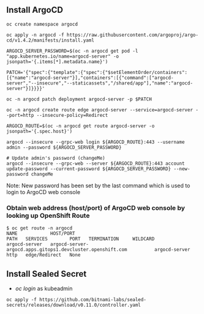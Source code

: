 ## Install ArgoCD

```shell
oc create namespace argocd

oc apply -n argocd -f https://raw.githubusercontent.com/argoproj/argo-cd/v1.4.2/manifests/install.yaml

ARGOCD_SERVER_PASSWORD=$(oc -n argocd get pod -l "app.kubernetes.io/name=argocd-server" -o jsonpath='{.items[*].metadata.name}')

PATCH='{"spec":{"template":{"spec":{"$setElementOrder/containers":[{"name":"argocd-server"}],"containers":[{"command":["argocd-server","--insecure","--staticassets","/shared/app"],"name":"argocd-server"}]}}}}'

oc -n argocd patch deployment argocd-server -p $PATCH

oc -n argocd create route edge argocd-server --service=argocd-server --port=http --insecure-policy=Redirect

ARGOCD_ROUTE=$(oc -n argocd get route argocd-server -o jsonpath='{.spec.host}')

argocd --insecure --grpc-web login ${ARGOCD_ROUTE}:443 --username admin --password ${ARGOCD_SERVER_PASSWORD}

# Update admin's password (changeMe)
argocd --insecure --grpc-web --server ${ARGOCD_ROUTE}:443 account update-password --current-password ${ARGOCD_SERVER_PASSWORD} --new-password changeMe
```
Note: New password has been set by the last command which is used to login to ArgoCD web console

### Obtain web address (host/port) of ArgoCD web console by looking up OpenShift Route

```shell
$ oc get route -n argocd
NAME            HOST/PORT                                                    PATH   SERVICES        PORT   TERMINATION     WILDCARD
argocd-server   argocd-server-argocd.apps.gitops1.devcluster.openshift.com          argocd-server   http   edge/Redirect   None
```

## Install Sealed Secret

* _oc login_ as kubeadmin

```shell
oc apply -f https://github.com/bitnami-labs/sealed-secrets/releases/download/v0.11.0/controller.yaml
